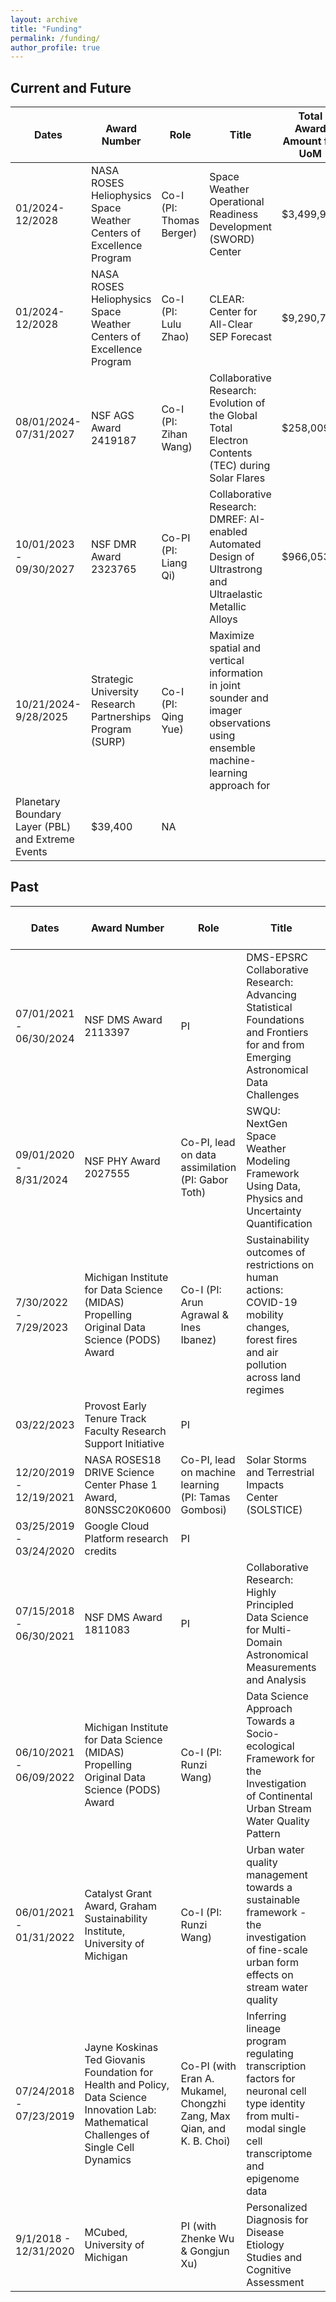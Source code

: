 ```yaml
---
layout: archive
title: "Funding"
permalink: /funding/
author_profile: true 
---
```


## Current and Future

| Dates | Award Number | Role | Title | Total Award Amount for UoM | My Award Amount
| -- | ---- | ---- | ----------------------- | --- | --- |
|01/2024-12/2028 | NASA ROSES Heliophysics Space Weather Centers of Excellence Program | Co-I (PI: Thomas Berger) | Space Weather Operational Readiness Development (SWORD) Center | $3,499,990| $128,062 |
|01/2024-12/2028 | NASA ROSES Heliophysics Space Weather Centers of Excellence Program | Co-I (PI: Lulu Zhao) | CLEAR: Center for All-Clear SEP Forecast | $9,290,762 | $645,898 |
|08/01/2024-07/31/2027 | NSF AGS Award 2419187| Co-I (PI: Zihan Wang) | Collaborative Research: Evolution of the Global Total Electron Contents (TEC) during Solar Flares | $258,009| NA |
|10/01/2023 - 09/30/2027 | NSF DMR Award 2323765 | Co-PI (PI: Liang Qi) | Collaborative Research: DMREF: AI-enabled Automated Design of Ultrastrong and Ultraelastic Metallic Alloys | $966,053 | $116,568 |
|10/21/2024-9/28/2025| Strategic University Research Partnerships Program (SURP) |  Co-I (PI: Qing Yue) | Maximize spatial and vertical information in joint sounder and imager observations using ensemble machine-learning approach for
Planetary Boundary Layer (PBL) and Extreme Events| $39,400 | NA |

## Past


| Dates | Award Number | Role | Title | Total Award Amount | My Award Amount
| -- | ---- | ---- | ----------------------- | --- | --- |
|07/01/2021 - 06/30/2024| NSF DMS Award 2113397 | PI | DMS-EPSRC Collaborative Research: Advancing Statistical Foundations and Frontiers for and from Emerging Astronomical Data Challenges | NA |  $160,000 |
|09/01/2020 - 8/31/2024 | NSF PHY Award 2027555 | Co-PI, lead on data assimilation (PI: Gabor Toth) | SWQU: NextGen Space Weather Modeling Framework Using Data, Physics and Uncertainty Quantification | $2,860,000 | $333,451 |
|7/30/2022 - 7/29/2023 | Michigan Institute for Data Science (MIDAS) Propelling Original Data Science (PODS) Award | Co-I (PI: Arun Agrawal & Ines Ibanez) | Sustainability outcomes of restrictions on human actions: COVID-19 mobility changes, forest fires and air pollution across land regimes | $35,000 | 0|
|03/22/2023 | Provost Early Tenure Track Faculty Research Support Initiative | PI | |NA| $3,000 |
|12/20/2019 - 12/19/2021 | NASA ROSES18 DRIVE Science Center Phase 1 Award, 80NSSC20K0600 | Co-PI, lead on machine learning (PI: Tamas Gombosi) | Solar Storms and Terrestrial Impacts Center (SOLSTICE) | $1,200,000 | $203,247 |
|03/25/2019 - 03/24/2020 | Google Cloud Platform research credits | PI | |NA | $6,000 |
|07/15/2018 - 06/30/2021 | NSF DMS Award 1811083 | PI | Collaborative Research: Highly Principled Data Science for Multi-Domain Astronomical Measurements and Analysis|NA| $79,996|
|06/10/2021 - 06/09/2022 | Michigan Institute for Data Science (MIDAS) Propelling Original Data Science (PODS) Award | Co-I (PI: Runzi Wang) | Data Science Approach Towards a Socio-ecological Framework for the Investigation of Continental Urban Stream Water Quality Pattern | $70,000 |0 |
|06/01/2021 - 01/31/2022 | Catalyst Grant Award, Graham Sustainability Institute, University of Michigan | Co-I (PI: Runzi Wang) | Urban water quality management towards a sustainable framework - the investigation of fine-scale urban form effects on stream water quality | $10,000 | 0|
|07/24/2018 - 07/23/2019 | Jayne Koskinas Ted Giovanis Foundation for Health and Policy, Data Science Innovation Lab: Mathematical Challenges of Single Cell Dynamics | Co-PI (with Eran A. Mukamel, Chongzhi Zang, Max Qian, and K. B. Choi) | Inferring lineage program regulating transcription factors for neuronal cell type identity from multi-modal single cell transcriptome and epigenome data | $6,000| 1/5|
|9/1/2018 - 12/31/2020 | MCubed, University of Michigan | PI (with Zhenke Wu & Gongjun Xu) | Personalized Diagnosis for Disease Etiology Studies and Cognitive Assessment | $60,000 |$20,000|
